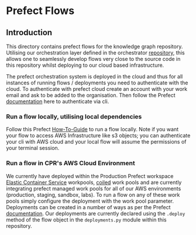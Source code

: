 # Prefect Flows

## Introduction

This directory contains prefect flows for the knowledge graph repository. Utilising our orchestration layer defined in the orchestrator [repository](https://github.com/climatepolicyradar/orchestrator), this allows one to seamlessly develop flows very close to the source code in this repository whilst deploying to our cloud based infrastructure.

The prefect orchestration system is deployed in the cloud and thus for all instances of running flows / deployments you need to authenticate with the cloud. To authenticate with prefect cloud create an account with your work email and ask to be added to the organisation. Then follow the Prefect [documentation](https://docs.prefect.io/v3/how-to-guides/cloud/connect-to-cloud#how-to-connect-to-prefect-cloud) here to authenticate via cli.


### Run a flow locally, utilising local dependencies

Follow this Prefect [How-To-Guide](https://docs.prefect.io/v3/how-to-guides/deployment_infra/run-flows-in-local-processes#serve-a-flow) to run a flow locally. Note if you want your flow to access AWS Infrastructure like s3 objects; you can authenticate your cli with AWS cloud and your local flow will assume the permissions of your terminal session. 

### Run a flow in CPR's AWS Cloud Environment

We currently have deployed within the Production Prefect workspace [Elastic Container Service](https://docs.aws.amazon.com/AmazonECS/latest/developerguide/Welcome.html) workpools, [coiled](https://coiled.io/) work pools and are currently integrating prefect managed work pools for all of our AWS environments (production, staging, sandbox, labs). To run a flow on any of these work pools simply configure the deployment with the work pool parameter. Deployments can be created in a number of ways as per the Prefect [documentation](https://docs.prefect.io/v3/how-to-guides/deployments/create-deployments). Our deployments are currently declared using the `.deploy` method of the flow object in the `deployments.py` module within this repository.
